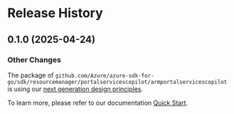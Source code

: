 # Release History

## 0.1.0 (2025-04-24)
### Other Changes

The package of `github.com/Azure/azure-sdk-for-go/sdk/resourcemanager/portalservicescopilot/armportalservicescopilot` is using our [next generation design principles](https://azure.github.io/azure-sdk/general_introduction.html).

To learn more, please refer to our documentation [Quick Start](https://aka.ms/azsdk/go/mgmt).